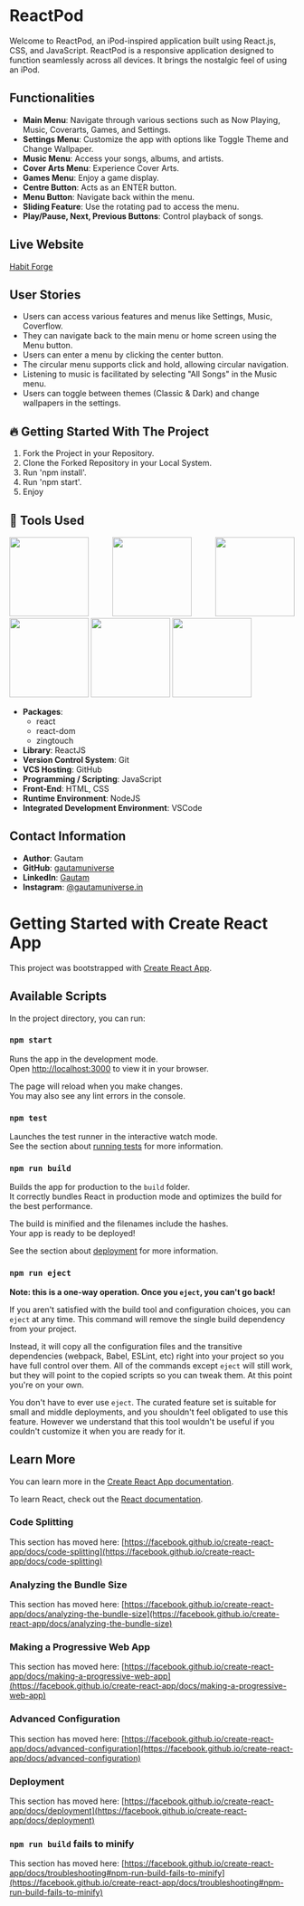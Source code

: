 # ReactPod

Welcome to ReactPod, an iPod-inspired application built using React.js, CSS, and JavaScript. ReactPod is a responsive application designed to function seamlessly across all devices. It brings the nostalgic feel of using an iPod.

## Functionalities

- **Main Menu**: Navigate through various sections such as Now Playing, Music, Coverarts, Games, and Settings.
- **Settings Menu**: Customize the app with options like Toggle Theme and Change Wallpaper.
- **Music Menu**: Access your songs, albums, and artists.
- **Cover Arts Menu**: Experience Cover Arts.
- **Games Menu**: Enjoy a game display.
- **Centre Button**: Acts as an ENTER button.
- **Menu Button**: Navigate back within the menu.
- **Sliding Feature**: Use the rotating pad to access the menu.
- **Play/Pause, Next, Previous Buttons**: Control playback of songs.

## Live Website

[Habit Forge](https://gautamuniverse.github.io/reactpod/)

## User Stories

- Users can access various features and menus like Settings, Music, Coverflow.
- They can navigate back to the main menu or home screen using the Menu button.
- Users can enter a menu by clicking the center button.
- The circular menu supports click and hold, allowing circular navigation.
- Listening to music is facilitated by selecting "All Songs" in the Music menu.
- Users can toggle between themes (Classic & Dark) and change wallpapers in the settings.

## 🔥 Getting Started With The Project

1. Fork the Project in your Repository.
2. Clone the Forked Repository in your Local System.
3. Run 'npm install'.
4. Run 'npm start'.
5. Enjoy

## 🔨 Tools Used

<p align="justify">
<img height="140" width="140" src="https://ik.imagekit.io/garbagevalue/garbage/tags/ReactJS_ne_91IZ6n.webp">
<img height="140" width="140" src="https://user-images.githubusercontent.com/76626529/135654695-ca008e4f-99c8-40fc-9b73-8573f03c2867.png">
<img height="140" width="140" src="https://www.w3.org/html/logo/downloads/HTML5_Logo_256.png">
<img height="140" width="140" src="https://logodix.com/logo/470309.png">
<img height="140" width="140" src="https://upload.wikimedia.org/wikipedia/commons/6/6a/JavaScript-logo.png">
<img height="140" width="140" src="https://code.visualstudio.com/assets/apple-touch-icon.png">
</p>

- **Packages**:
   - react
   - react-dom
   - zingtouch
- **Library**: ReactJS
- **Version Control System**: Git
- **VCS Hosting**: GitHub
- **Programming / Scripting**: JavaScript
- **Front-End**: HTML, CSS
- **Runtime Environment**: NodeJS
- **Integrated Development Environment**: VSCode

## Contact Information

- **Author**: Gautam
- **GitHub**: [gautamuniverse](https://github.com/gautamuniverse)
- **LinkedIn**: [Gautam](https://www.linkedin.com/in/gautam-116307bb/)
- **Instagram**: [@gautamuniverse.in](https://www.instagram.com/gautamuniverse.in/)




# Getting Started with Create React App

This project was bootstrapped with [Create React App](https://github.com/facebook/create-react-app).

## Available Scripts

In the project directory, you can run:

### `npm start`

Runs the app in the development mode.\
Open [http://localhost:3000](http://localhost:3000) to view it in your browser.

The page will reload when you make changes.\
You may also see any lint errors in the console.

### `npm test`

Launches the test runner in the interactive watch mode.\
See the section about [running tests](https://facebook.github.io/create-react-app/docs/running-tests) for more information.

### `npm run build`

Builds the app for production to the `build` folder.\
It correctly bundles React in production mode and optimizes the build for the best performance.

The build is minified and the filenames include the hashes.\
Your app is ready to be deployed!

See the section about [deployment](https://facebook.github.io/create-react-app/docs/deployment) for more information.

### `npm run eject`

**Note: this is a one-way operation. Once you `eject`, you can't go back!**

If you aren't satisfied with the build tool and configuration choices, you can `eject` at any time. This command will remove the single build dependency from your project.

Instead, it will copy all the configuration files and the transitive dependencies (webpack, Babel, ESLint, etc) right into your project so you have full control over them. All of the commands except `eject` will still work, but they will point to the copied scripts so you can tweak them. At this point you're on your own.

You don't have to ever use `eject`. The curated feature set is suitable for small and middle deployments, and you shouldn't feel obligated to use this feature. However we understand that this tool wouldn't be useful if you couldn't customize it when you are ready for it.

## Learn More

You can learn more in the [Create React App documentation](https://facebook.github.io/create-react-app/docs/getting-started).

To learn React, check out the [React documentation](https://reactjs.org/).

### Code Splitting

This section has moved here: [https://facebook.github.io/create-react-app/docs/code-splitting](https://facebook.github.io/create-react-app/docs/code-splitting)

### Analyzing the Bundle Size

This section has moved here: [https://facebook.github.io/create-react-app/docs/analyzing-the-bundle-size](https://facebook.github.io/create-react-app/docs/analyzing-the-bundle-size)

### Making a Progressive Web App

This section has moved here: [https://facebook.github.io/create-react-app/docs/making-a-progressive-web-app](https://facebook.github.io/create-react-app/docs/making-a-progressive-web-app)

### Advanced Configuration

This section has moved here: [https://facebook.github.io/create-react-app/docs/advanced-configuration](https://facebook.github.io/create-react-app/docs/advanced-configuration)

### Deployment

This section has moved here: [https://facebook.github.io/create-react-app/docs/deployment](https://facebook.github.io/create-react-app/docs/deployment)

### `npm run build` fails to minify

This section has moved here: [https://facebook.github.io/create-react-app/docs/troubleshooting#npm-run-build-fails-to-minify](https://facebook.github.io/create-react-app/docs/troubleshooting#npm-run-build-fails-to-minify)
